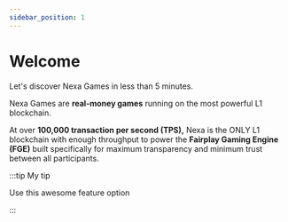 ```yaml
---
sidebar_position: 1
---
```


# Welcome

Let's discover Nexa Games in less than 5 minutes.

Nexa Games are **real-money games** running on the most powerful L1 blockchain.

At over **100,000 transaction per second (TPS),** Nexa is the ONLY L1 blockchain with enough throughput to power the **Fairplay Gaming Engine (FGE)** built specifically for maximum transparency and minimum trust between all participants.

:::tip My tip

Use this awesome feature option

:::
